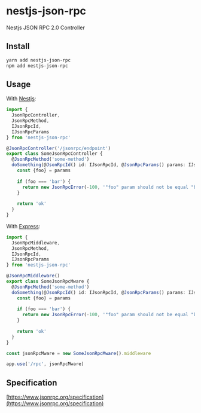 # nestjs-json-rpc
Nestjs JSON RPC 2.0 Controller

## Install
```bash
yarn add nestjs-json-rpc
npm add nestjs-json-rpc
```

## Usage
With [Nestjs](https://nestjs.com/):
```typescript
import {
  JsonRpcController,
  JsonRpcMethod,
  IJsonRpcId,
  IJsonRpcParams
} from 'nestjs-json-rpc'

@JsonRpcController('/jsonrpc/endpoint')
export class SomeJsonRpcController {
  @JsonRpcMethod('some-method')
  doSomething(@JsonRpcId() id: IJsonRpcId, @JsonRpcParams() params: IJsonRpcParams) {
    const {foo} = params
    
    if (foo === 'bar') {
      return new JsonRpcError(-100, '"foo" param should not be equal "bar"')
    }
    
    return 'ok'
  }
} 
```

With [Express](https://expressjs.com/):
```typescript
import {
  JsonRpcMiddleware,
  JsonRpcMethod,
  IJsonRpcId,
  IJsonRpcParams
} from 'nestjs-json-rpc'

@JsonRpcMiddleware()
export class SomeJsonRpcMware {
  @JsonRpcMethod('some-method')
  doSomething(@JsonRpcId() id: IJsonRpcId, @JsonRpcParams() params: IJsonRpcParams) {
    const {foo} = params
    
    if (foo === 'bar') {
      return new JsonRpcError(-100, '"foo" param should not be equal "bar"')
    }
    
    return 'ok'
  }
} 

const jsonRpcMware = new SomeJsonRpcMware().middleware

app.use('/rpc', jsonRpcMware)
```

## Specification
[https://www.jsonrpc.org/specification](https://www.jsonrpc.org/specification)
